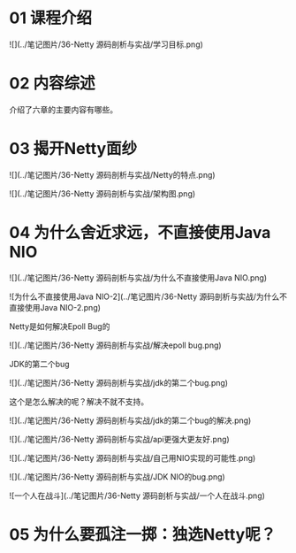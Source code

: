 # 01 课程介绍

![](../笔记图片/36-Netty 源码剖析与实战/学习目标.png)

# 02 内容综述

介绍了六章的主要内容有哪些。

# 03 揭开Netty面纱

![](../笔记图片/36-Netty 源码剖析与实战/Netty的特点.png)

![](../笔记图片/36-Netty 源码剖析与实战/架构图.png)

# 04 为什么舍近求远，不直接使用Java NIO

![](../笔记图片/36-Netty 源码剖析与实战/为什么不直接使用Java NIO.png)

![为什么不直接使用Java NIO-2](../笔记图片/36-Netty 源码剖析与实战/为什么不直接使用Java NIO-2.png)

Netty是如何解决Epoll Bug的

![](../笔记图片/36-Netty 源码剖析与实战/解决epoll bug.png)

JDK的第二个bug

![](../笔记图片/36-Netty 源码剖析与实战/jdk的第二个bug.png)

这个是怎么解决的呢？解决不就不支持。

![](../笔记图片/36-Netty 源码剖析与实战/jdk的第二个bug的解决.png)

![](../笔记图片/36-Netty 源码剖析与实战/api更强大更友好.png)



![](../笔记图片/36-Netty 源码剖析与实战/自己用NIO实现的可能性.png)

![](../笔记图片/36-Netty 源码剖析与实战/JDK NIO的bug.png)

![一个人在战斗](../笔记图片/36-Netty 源码剖析与实战/一个人在战斗.png)

# 05 为什么要孤注一掷：独选Netty呢？

